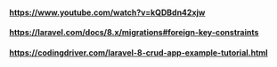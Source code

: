 #### https://www.youtube.com/watch?v=kQDBdn42xjw
#### https://laravel.com/docs/8.x/migrations#foreign-key-constraints
#### https://codingdriver.com/laravel-8-crud-app-example-tutorial.html